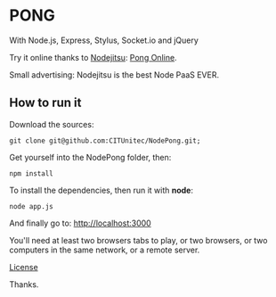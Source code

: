 # PONG

With Node.js, Express, Stylus, Socket.io and jQuery

Try it online thanks to [Nodejitsu](http://nodejitsu.com/): [Pong Online](http://sadasant.pong.jit.su/).

Small advertising: Nodejitsu is the best Node PaaS EVER.

## How to run it

Download the sources:

    git clone git@github.com:CITUnitec/NodePong.git;

Get yourself into the NodePong folder, then:

    npm install

To install the dependencies, then run it with **node**:

    node app.js

And finally go to: <http://localhost:3000>

You'll need at least two browsers tabs to play, or two browsers, or two
computers in the same network, or a remote server.

[License](http://sadasant.com/license)

Thanks.
